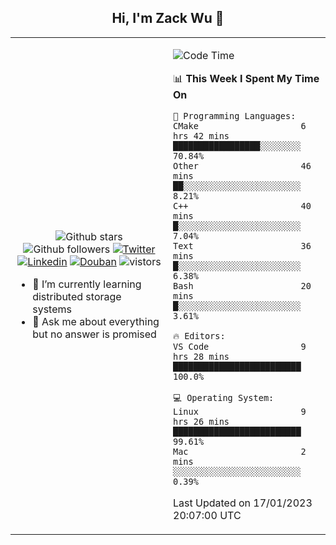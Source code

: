 <h2 align="center"> Hi, I'm Zack Wu 👋 </h2>

<table>
    <tr>
        <td valign="center" width="50%">
            <p align="center">
              <img src="https://img.shields.io/github/stars/izackwu?style=social" alt="Github stars" />
              <img src="https://img.shields.io/github/followers/izackwu?style=social" alt="Github followers" />
              <a href="https://twitter.com/_zackwu"><img src="https://img.shields.io/badge/@__zackwu-1DA1F2?style=flat&logo=Twitter&logoColor=white" alt="Twitter"/></a>
              <a href="https://www.linkedin.com/in/izackwu/?locale=en_US"><img src="https://img.shields.io/badge/@izackwu-0073b1?style=flat&logo=LinkedIn&logoColor=white" alt="Linkedin" /></a>
              <a href="https://www.douban.com/people/keith1"><img src="https://img.shields.io/badge/@keith1-007722?style=flat&logo=Douban&logoColor=white" alt="Douban" /></a>
              <img src="https://visitor-badge.glitch.me/badge?page_id=keithnull" alt="vistors" />
            </p>
            <ul>
                <li>🌱 I’m currently learning distributed storage systems</li>
                <li>💬 Ask me about everything but no answer is promised</li>
            </ul>
        </td>
       <td valign="top" width="50%">
    
<!--START_SECTION:waka-->
![Code Time](http://img.shields.io/badge/Code%20Time-2%2C232%20hrs%2017%20mins-blue)

📊 **This Week I Spent My Time On** 

```text
💬 Programming Languages: 
CMake                    6 hrs 42 mins       █████████████████░░░░░░░░   70.84% 
Other                    46 mins             ██░░░░░░░░░░░░░░░░░░░░░░░   8.21% 
C++                      40 mins             █░░░░░░░░░░░░░░░░░░░░░░░░   7.04% 
Text                     36 mins             █░░░░░░░░░░░░░░░░░░░░░░░░   6.38% 
Bash                     20 mins             █░░░░░░░░░░░░░░░░░░░░░░░░   3.61%

🔥 Editors: 
VS Code                  9 hrs 28 mins       █████████████████████████   100.0%

💻 Operating System: 
Linux                    9 hrs 26 mins       █████████████████████████   99.61% 
Mac                      2 mins              ░░░░░░░░░░░░░░░░░░░░░░░░░   0.39%

```


 Last Updated on 17/01/2023 20:07:00 UTC
<!--END_SECTION:waka-->
</td></tr>
</table>


